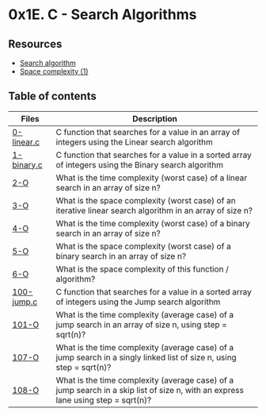 # 0x1E. C - Search Algorithms

## Resources
- [Search algorithm](https://en.wikipedia.org/wiki/Search_algorithm)
- [Space complexity (1)](https://www.geeksforgeeks.org/g-fact-86/)

## Table of contents
Files | Description
----- | -----------
[0-linear.c](./0-linear.c) | C function that searches for a value in an array of integers using the Linear search algorithm
[1-binary.c](./1-binary.c) | C function that searches for a value in a sorted array of integers using the Binary search algorithm
[2-O](./2-O) | What is the time complexity (worst case) of a linear search in an array of size n?
[3-O](./3-O) | What is the space complexity (worst case) of an iterative linear search algorithm in an array of size n?
[4-O](./4-O) | What is the time complexity (worst case) of a binary search in an array of size n?
[5-O](./5-O) | What is the space complexity (worst case) of a binary search in an array of size n?
[6-O](./6-O) | What is the space complexity of this function / algorithm?
[100-jump.c](./100-jump.c) | C function that searches for a value in a sorted array of integers using the Jump search algorithm
[101-O](./101-O) | What is the time complexity (average case) of a jump search in an array of size n, using step = sqrt(n)?
[107-O](./107-O) | What is the time complexity (average case) of a jump search in a singly linked list of size n, using step = sqrt(n)?
[108-O](./108-O) | What is the time complexity (average case) of a jump search in a skip list of size n, with an express lane using step = sqrt(n)?


